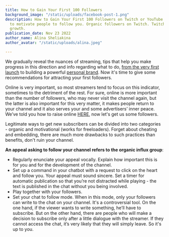 ```yaml
---
title: How to Gain Your First 100 Followers
background_image: "/static/uploads/facebook-post-1.png"
description: How to Gain Your First 100 Followers on Twitch or YouTube Stream. How
  to motivate people to follow you. Organic followers on Twitch. Twitch secrets. Twitch
  growth.
publication_date: Nov 23 2022
author_name: Alina Sheliakina
author_avatar: "/static/uploads/alina.jpeg"

---
```

We gradually reveal the nuances of streaming, tips that help you make progress in this direction and info regarding what to do, [from the very first launch](https://organization.gg/blog/what-do-you-need-to-know-before-your-very-first-stream/) to building a powerful [personal brand](https://organization.gg/blog/personal-br/). Now it's time to give some recommendations for attracting your first followers.

Online is very important, so most streamers tend to focus on this indicator, sometimes to the detriment of the rest. For sure, online is more important than the number of followers, who may never visit the channel again, but the latter is also important for this very matter, it makes people return to your channel and it also serves your and some advertisers’ inner peace. We’ve told you how to raise online [HERE](https://organization.gg/blog/how-to-boost-online-of-a-stream/), now let's get us some followers.

Legitimate ways to get new subscribers can be divided into two categories - organic and motivational (works for freeloaders). Forget about cheating and embedding, there are much more drawbacks to such practices than benefits, don't ruin your channel.

**An appeal asking to follow your channel refers to the organic influx group**:

* Regularly enunciate your appeal vocally. Explain how important this is for you and for the development of the channel.
* Set up a command in your chatbot with a request to click on the heart and follow you. Your appeal must sound sincere. Set a timer for automatic publication so that you’re not distracted while playing - the text is published in the chat without you being involved.
* Play together with your followers.
* Set your chat to follow mode. When in this mode, only your followers can write to the chat on your channel. It's a controversial tool. On the one hand, if the viewer wants to write something, he’ll have to subscribe. But on the other hand, there are people who will make a decision to subscribe only after a little dialogue with the streamer. If they cannot access the chat, it’s very likely that they will simply leave. So it's up to you.